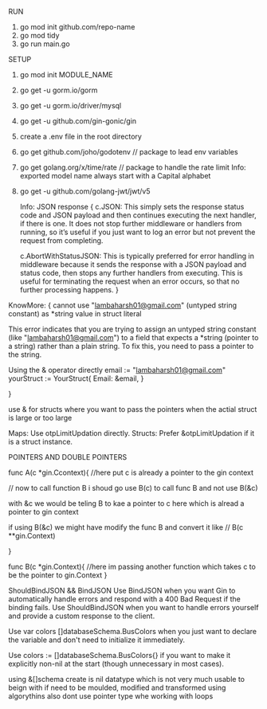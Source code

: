 RUN 
1. go mod init github.com/repo-name
2. go mod tidy
3. go run main.go

SETUP 
1. go mod init MODULE_NAME

2. go get -u gorm.io/gorm
3. go get -u gorm.io/driver/mysql
4. go get -u github.com/gin-gonic/gin

5. create a .env file in the root directory
6. go get github.com/joho/godotenv // package to lead env variables
7. go get golang.org/x/time/rate // package to handle the rate limit
   Info: exported model name always start with a Capital alphabet
8. go get -u github.com/golang-jwt/jwt/v5

   Info: JSON response {
    c.JSON: This simply sets the response status code and JSON payload and then continues executing the next handler, if there is one. It does not stop further middleware or handlers from running, so it’s useful if you just want to log an error but not prevent the request from completing.

    c.AbortWithStatusJSON: This is typically preferred for error handling in middleware because it sends the response with a JSON payload and status code, then stops any further handlers from executing. This is useful for terminating the request when an error occurs, so that no further processing happens.
   }

KnowMore: {
cannot use "lambaharsh01@gmail.com" (untyped string constant) as *string value in struct literal

This error indicates that you are trying to assign an untyped string constant (like "lambaharsh01@gmail.com") to a field that expects a *string (pointer to a string) rather than a plain string. To fix this, you need to pass a pointer to the string.

Using the & operator directly
email := "lambaharsh01@gmail.com"
yourStruct := YourStruct{
    Email: &email,
}

}





use & for structs where you want to pass the pointers when the actial struct is large or too large

Maps: Use otpLimitUpdation directly.
Structs: Prefer &otpLimitUpdation if it is a struct instance.



POINTERS AND DOUBLE POINTERS 

func A(c *gin.Ccontext){
   //here put c is already a pointer to the gin context

   // now to call function B i shoud go
   use B(c) to call func B and not use B(&c)

   with &c we would be teling B to kae a pointer to c here which is alread a pointer to gin context

   if using B(&c)
   we might have modify the func B and convert it like //  B(c **gin.Context)

}

func B(c *gin.Context){
   //here im passing another function which takes c to be the pointer to gin.Context
}



ShouldBindJSON && BindJSON
Use BindJSON when you want Gin to automatically handle errors and respond with a 400 Bad Request if the binding fails.
Use ShouldBindJSON when you want to handle errors yourself and provide a custom response to the client.



Use var colors []databaseSchema.BusColors when you just want to declare the variable and don't need to initialize it immediately.

Use colors := []databaseSchema.BusColors{} if you want to make it explicitly non-nil at the start (though unnecessary in most cases).


using &[]schema create is nil datatype which is not very much usable to beign with if need to be moulded, modified and transformed using algorythins
also dont use pointer type whe working with loops